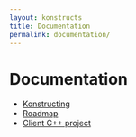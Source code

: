 ```yaml
---
layout: konstructs
title: Documentation
permalink: documentation/
---
```


# Documentation

* [Konstructing](/documentation/konstructing)
* [Roadmap](/documentation/roadmap)
* [Client C++ project](http://doc.konstructs.org/client/index.html)
